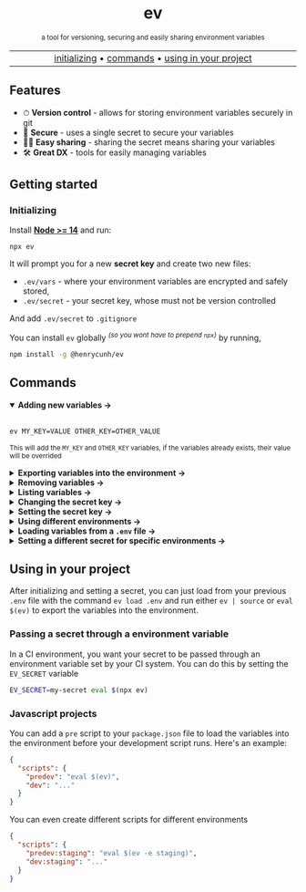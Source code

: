<div align="center">

# ev
  <sup>a tool for versioning, securing and easily sharing environment variables</sup>

</div>


<p align="center">
  <table>
    <tbody>
      <td align="center">
        <img width="2000" height="0"><br>
        <a href="#initializing">initializing</a> • <a href="#commands">commands</a> • <a href="#using-in-your-project">using in your project</a><br>
        <img width="2000" height="0">
      </td>
    </tbody>
  </table>
</p>

## Features
- ⏱ **Version control** - allows for storing environment variables securely in git
- 🔑 **Secure** - uses a single secret to secure your variables
- 🧑‍💻 **Easy sharing** - sharing the secret means sharing your variables
- 🛠 **Great DX** - tools for easily managing variables  

## Getting started

### Initializing

Install [**Node >= 14**](https://nodejs.org/en/) and run:
```
npx ev
```
It will prompt you for a new **secret key** and create two new files:
  - `.ev/vars` - where your environment variables are encrypted and safely stored,
  - `.ev/secret` - your secret key, whose must not be version controlled

And add `.ev/secret` to `.gitignore`

You can install `ev` globally <sup>*(so you wont have to prepend `npx`)*</sup> by running,
```bash
npm install -g @henrycunh/ev
```

## Commands

<details open>
<summary><strong>Adding new variables →</strong></summary>
<br>

```bash
ev MY_KEY=VALUE OTHER_KEY=OTHER_VALUE
```
<sup>This will add the `MY_KEY` and `OTHER_KEY` variables, if the variables already exists, their value will be overrided</sup>
</details>

<details>
<summary><strong>Exporting variables into the environment →</strong></summary>
<br>
  
```bash
ev | source
# you can alternatively use
eval $(ev)
```
<sup>This will export every variable into the environment</sup>

You can test it by running

```bash
ev TEST=123 && ev | source && echo $TEST
```
<sup>This should print `Added 1 variables.` followed by `123`.</sup>
</details>
  
<details>
<summary><strong>Removing variables →</strong></summary>
<br>
  
```bash
ev rm MY_KEY OTHER_KEY
```
<sup>This will remove the `MY_KEY` and `OTHER_KEY` variables</sup>
</details>

<details>
<summary><strong>Listing variables →</strong></summary>
<br>
  
```bash
ev ls
```
<sup>This will list all variables</sup>
```bash
ev ls MY_KEY
```
<sup>This will list the `MY_KEY` variable</sup>
</details>

<details>
<summary><strong>Changing the secret key →</strong></summary>
<br>
  
```bash
ev change-secret
```
<sup>This will prompt for the old key and the new one, if the old key is correct, it will re-encrypt the variables with the new one</sup>
</details>

<details>
<summary><strong>Setting the secret key →</strong></summary>
<br>
  
In case you mistype your secret, you can just run this to type the secret again
```bash
ev set-secret
```
<sup>This will prompt for the secret</sup>
</details>

<details>
<summary><strong>Using different environments →</strong></summary>
<br>
  
You can append the option `--env` <sup>*(or `-e`)*</sup> on any command to specify a different environment
```bash
ev -e staging MY_KEY=VALUE_IN_STAGING
```
<sup>The variables for each environment is stored in a different file</sup>
</details>
  
<details>
  <summary><strong>Loading variables from a <code>.env</code> file →</strong></summary>
<br>
  
```bash
ev load .env
```
<sup>All the variables on `.env` will be loaded into the default environment</sup>
</details>

<details>
  <summary><strong>Setting a different secret for specific environments →</strong></summary>
<br>
When using this tool, you may want to give access to staging/local environment variables but not to the production ones.

```bash
ev change-secret -e production
```
<sup>Changes the default secret on the <code>production</code> environment</sup>
</details>

## Using in your project
After initializing and setting a secret, you can just load from your previous `.env` file with the command `ev load .env` and run either `ev | source` or `eval $(ev)` to export the variables into the environment.

### Passing a secret through a environment variable
In a CI environment, you want your secret to be passed through an environment variable set by your CI system. You can do this by setting the `EV_SECRET` variable
```bash
EV_SECRET=my-secret eval $(npx ev)
```

### Javascript projects
You can add a `pre` script to your `package.json` file to load the variables into the environment before your development script runs. Here's an example:
```json
{
  "scripts": {
    "predev": "eval $(ev)",
    "dev": "..."
  }
}
```
You can even create different scripts for different environments
```json
{
  "scripts": {
    "predev:staging": "eval $(ev -e staging)",
    "dev:staging": "..."
  }
}
```




